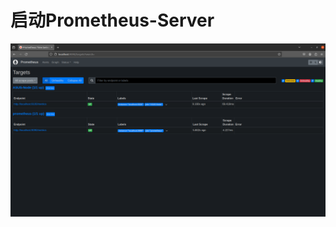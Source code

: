 # 启动Prometheus-Server
![http://localhost:9090/targets?search=](./IMGS/prometheus-server-graph-all.png)